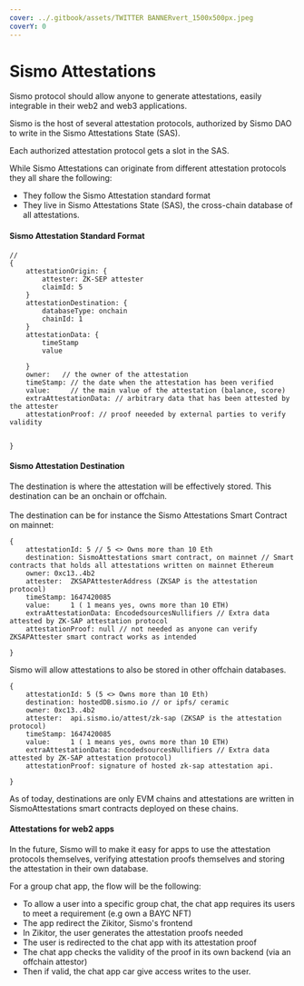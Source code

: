 ```yaml
---
cover: ../.gitbook/assets/TWITTER BANNERvert_1500x500px.jpeg
coverY: 0
---
```


# Sismo Attestations

Sismo protocol should allow anyone to generate attestations, easily integrable in their web2 and web3 applications.

Sismo is the host of several attestation protocols, authorized by Sismo DAO to write in the Sismo Attestations State (SAS).&#x20;

Each authorized attestation protocol gets a slot in the SAS.

While Sismo Attestations can originate from different attestation protocols they all share the following:

* They follow the Sismo Attestation standard format
* They live in Sismo Attestations State (SAS), the cross-chain database of all attestations.

#### Sismo Attestation Standard Format

```
// 
{
    attestationOrigin: {
        attester: ZK-SEP attester
        claimId: 5 
    }
    attestationDestination: {
        databaseType: onchain
        chainId: 1
    }
    attestationData: {
        timeStamp
        value
        
    }
    owner:   // the owner of the attestation
    timeStamp: // the date when the attestation has been verified
    value:     // the main value of the attestation (balance, score)
    extraAttestationData: // arbitrary data that has been attested by the attester
    attestationProof: // proof neeeded by external parties to verify validity


}
```

#### Sismo Attestation Destination

The destination is where the attestation will be effectively stored. This destination can be an onchain or offchain. \
\
The destination can be for instance the Sismo Attestations Smart Contract on mainnet:&#x20;

```
{
    attestationId: 5 // 5 <> Owns more than 10 Eth
    destination: SismoAttestations smart contract, on mainnet // Smart contracts that holds all attestations written on mainnet Ethereum
    owner: 0xc13..4b2
    attester:  ZKSAPAttesterAddress (ZKSAP is the attestation protocol)
    timeStamp: 1647420085 
    value:     1 ( 1 means yes, owns more than 10 ETH)
    extraAttestationData: EncodedsourcesNullifiers // Extra data attested by ZK-SAP attestation protocol
    attestationProof: null // not needed as anyone can verify ZKSAPAttester smart contract works as intended

}
```

Sismo will allow attestations to also be stored in other offchain databases.

```
{
    attestationId: 5 (5 <> Owns more than 10 Eth)
    destination: hostedDB.sismo.io // or ipfs/ ceramic
    owner: 0xc13..4b2
    attester:  api.sismo.io/attest/zk-sap (ZKSAP is the attestation protocol)
    timeStamp: 1647420085 
    value:     1 ( 1 means yes, owns more than 10 ETH)
    extraAttestationData: EncodedsourcesNullifiers // Extra data attested by ZK-SAP attestation protocol)
    attestationProof: signature of hosted zk-sap attestation api.

}
```

As of today, destinations are only EVM chains and attestations are written in SismoAttestations smart contracts deployed on these chains.

#### Attestations for web2 apps

In the future, Sismo will to make it easy for apps to use the attestation protocols themselves, verifying attestation proofs themselves and storing the attestation in their own database.

For a group chat app, the flow will be the following:

* To allow a user into a specific group chat, the chat app requires its users to meet a requirement (e.g own a BAYC NFT)
* The app redirect the Zikitor, Sismo's frontend
* In Zikitor, the user generates the attestation proofs needed
* The user is redirected to the chat app with its attestation proof
* The chat app checks the validity of the proof in its own backend (via an offchain attestor)
* Then if valid, the chat app car give access writes to the user.

